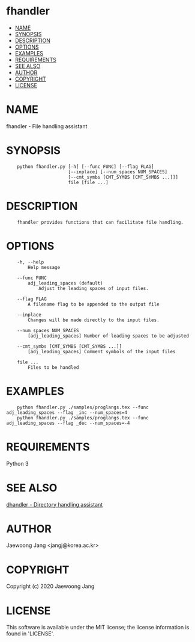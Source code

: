 # fhandler

<?xml version="1.0" ?>
<!DOCTYPE html PUBLIC "-//W3C//DTD XHTML 1.0 Strict//EN" "http://www.w3.org/TR/xhtml1/DTD/xhtml1-strict.dtd">
<html xmlns="http://www.w3.org/1999/xhtml">
<head>
<meta http-equiv="content-type" content="text/html; charset=utf-8" />
<link rev="made" href="mailto:" />
</head>

<body>



<ul id="index">
  <li><a href="#NAME">NAME</a></li>
  <li><a href="#SYNOPSIS">SYNOPSIS</a></li>
  <li><a href="#DESCRIPTION">DESCRIPTION</a></li>
  <li><a href="#OPTIONS">OPTIONS</a></li>
  <li><a href="#EXAMPLES">EXAMPLES</a></li>
  <li><a href="#REQUIREMENTS">REQUIREMENTS</a></li>
  <li><a href="#SEE-ALSO">SEE ALSO</a></li>
  <li><a href="#AUTHOR">AUTHOR</a></li>
  <li><a href="#COPYRIGHT">COPYRIGHT</a></li>
  <li><a href="#LICENSE">LICENSE</a></li>
</ul>

<h1 id="NAME">NAME</h1>

<p>fhandler - File handling assistant</p>

<h1 id="SYNOPSIS">SYNOPSIS</h1>

<pre><code>    python fhandler.py [-h] [--func FUNC] [--flag FLAG]
                       [--inplace] [--num_spaces NUM_SPACES]
                       [--cmt_symbs [CMT_SYMBS [CMT_SYMBS ...]]]
                       file [file ...]</code></pre>

<h1 id="DESCRIPTION">DESCRIPTION</h1>

<pre><code>    fhandler provides functions that can facilitate file handling.</code></pre>

<h1 id="OPTIONS">OPTIONS</h1>

<pre><code>    -h, --help
        Help message

    --func FUNC
        adj_leading_spaces (default)
            Adjust the leading spaces of input files.

    --flag FLAG
        A filename flag to be appended to the output file

    --inplace
        Changes will be made directly to the input files.

    --num_spaces NUM_SPACES
        [adj_leading_spaces] Number of leading spaces to be adjusted

    --cmt_symbs [CMT_SYMBS [CMT_SYMBS ...]]
        [adj_leading_spaces] Comment symbols of the input files

    file ...
        Files to be handled</code></pre>

<h1 id="EXAMPLES">EXAMPLES</h1>

<pre><code>    python fhandler.py ./samples/proglangs.tex --func adj_leading_spaces --flag _inc --num_spaces=4
    python fhandler.py ./samples/proglangs.tex --func adj_leading_spaces --flag _dec --num_spaces=-4</code></pre>

<h1 id="REQUIREMENTS">REQUIREMENTS</h1>

<p>Python 3</p>

<h1 id="SEE-ALSO">SEE ALSO</h1>

<p><a href="https://github.com/jangcom/dhandler">dhandler - Directory handling assistant</a></p>

<h1 id="AUTHOR">AUTHOR</h1>

<p>Jaewoong Jang &lt;jangj@korea.ac.kr&gt;</p>

<h1 id="COPYRIGHT">COPYRIGHT</h1>

<p>Copyright (c) 2020 Jaewoong Jang</p>

<h1 id="LICENSE">LICENSE</h1>

<p>This software is available under the MIT license; the license information is found in &#39;LICENSE&#39;.</p>


</body>

</html>